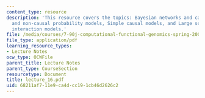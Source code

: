 ```yaml
---
content_type: resource
description: 'This resource covers the topics: Bayesian networks and causality, Causal
  and non-causal probability models, Simple causal models, and Large scale molecular
  interaction models.'
file: /media/courses/7-90j-computational-functional-genomics-spring-2005/68211af711e9ca4dcc191cb46d2626c2_lecture_16.pdf
file_type: application/pdf
learning_resource_types:
- Lecture Notes
ocw_type: OCWFile
parent_title: Lecture Notes
parent_type: CourseSection
resourcetype: Document
title: lecture_16.pdf
uid: 68211af7-11e9-ca4d-cc19-1cb46d2626c2
---
```

